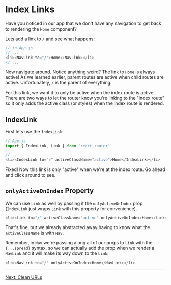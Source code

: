 # Index Links

Have you noticed in our app that we don't have any navigation to get
back to rendering the `Home` component?

Lets add a link to `/` and see what happens:

```js
// in App.js
// ...
<li><NavLink to="/">Home</NavLink></li>
// ...
```

Now navigate around. Notice anything weird? The link to `Home` is always
active! As we learned earlier, parent routes are active when child routes
are active. Unfortunately, `/` is the parent of everything.

For this link, we want it to only be active when the index route is
active. There are two ways to let the router know you're linking to the
"index route" so it only adds the active class (or styles) when the
index route is rendered.

## IndexLink

First lets use the `IndexLink`

```js
// App.js
import { IndexLink, Link } from 'react-router'

// ...
<li><IndexLink to="/" activeClassName="active">Home</IndexLink></li>
```

Fixed! Now this link is only "active" when we're at the index route. Go
ahead and click around to see.

## `onlyActiveOnIndex` Property

We can use `Link` as well by passing it the `onlyActiveOnIndex` prop
(`IndexLink` just wraps `Link` with this property for convenience).

```js
<li><Link to="/" activeClassName="active" onlyActiveOnIndex>Home</Link></li>
```

That's fine, but we already abstracted away having to know what the
`activeClassName` is with `Nav`.

Remember, in `Nav` we're passing along all of our props to `Link` with
the `{...spread}` syntax, so we can actually add the prop when we render
a `NavLink` and it will make its way down to the `Link`:

```js
<li><NavLink to="/" onlyActiveOnIndex>Home</NavLink></li>
```

---

[Next: Clean URLs](../10-clean-urls/)
